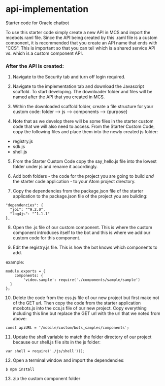 # api-implementation
Starter code for Oracle chatbot

To use this starter code simply create a new API in MCS and import the mcebots.raml file. Since the API being created by this .raml file is a custom component, it is recommended that you create an API name that ends with "CCS". This is important so that you can tell which is a shared service API vs. which is a custom component API.

### After the API is created:

1. Navigate to the Security tab and turn off login required.

2. Navigate to the implementation tab and download the Javascript scaffold. To start developing. The downloader folder and files will be named after the API that you created in MCS.

3. Within the downloaded scaffold folder, create a file structure for your custom code:
folder
 --> js
   --> components
      --> {purpose}

4. Note that as we develop there will be some files in the starter custom code that we will also need to access. From the Starter Custom Code, copy the following files and place them into the newly created js folder:
- registry.js
- sdk.js
- shell.js

5. From the Starter Custom Code copy the say_hello.js file into the lowest folder under js and rename it accordingly.

6. Add both folders - the code for the project you are going to build *and* the starter code application - to your Atom project directory.

7. Copy the dependencies from the package.json file of the starter application to the package.json file of the project you are building:
~~~~
"dependencies": {
  "joi": "^9.2.0",
  "log4js": "^1.1.1"
},
~~~~

8. Open the .js file of our custom component. This is where the custom component introduces itself to the bot and this is where we add our custom code for this component.

9. Edit the registry.js file. This is how the bot knows which components to add.

example:
~~~~
module.exports = {
    components: {
        'video.sample': require('./components/sample/sample')
  }
};
~~~~

10. Delete the code from the css.js file of our new project but first make not of the GET url. Then copy the code from the starter application mcebots.js into the ccs.js file of our new project. Copy everything including this line but replace the GET url with the url that we noted from above:
~~~~
const apiURL = '/mobile/custom/bots_samples/components';
~~~~

11. Update the shell variable to match the folder directory of our project because our shell.js file sits in the js folder:
~~~~
var shell = require('./js/shell')();
~~~~

12. Open a terminal window and import the dependencies:
~~~~
$ npm install
~~~~

13. zip the custom component folder

